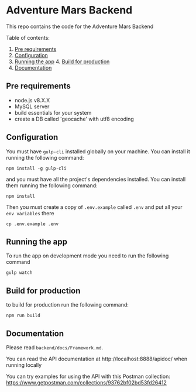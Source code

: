 # Adventure Mars Backend

This repo contains the code for the Adventure Mars Backend

Table of contents:
1. [Pre requirements](#pre-requirements)
2. [Configuration](#configuration)
3. [Running the app](#running-the-app)
4. [Build for production](#build-for-production)
5. [Documentation](#documentation)

## Pre requirements

- node.js v8.X.X
- MySQL server
- build essentials for your system
- create a DB called 'geocache' with utf8 encoding

## Configuration

You must have `gulp-cli` installed globally on your machine. You can install it running the following command:

```
npm install -g gulp-cli
```

and you must have all the project's dependencies installed. You can install them running the following command:

```
npm install
```

Then you must create a copy of `.env.example` called `.env` and put all your `env variables` there

```
cp .env.example .env
```

## Running the app

To run the app on development mode you need to run the following command

```
gulp watch
```

## Build for production

to build for production run the following command:

```
npm run build
```

## Documentation
Please read `backend/docs/Framework.md`.

You can read the API documentation at http://localhost:8888/apidoc/ when running locally

You can try examples for using the API with this Postman collection: https://www.getpostman.com/collections/93762bf02bd53fd26412
